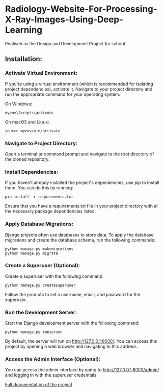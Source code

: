 # Radiology-Website-For-Processing-X-Ray-Images-Using-Deep-Learning  
  
Realised as the Design and Development Project for school
  
## Installation:  
    
### Activate Virtual Environment:  

If you're using a virtual environment (which is recommended for isolating project dependencies), activate it. Navigate to your project directory and run the appropriate command for your operating system.
  
On Windows:  
  
`myenv\Scripts\activate`  
  
On macOS and Linux:  
  
`source myenv/bin/activate`  
  
### Navigate to Project Directory:  

Open a terminal or command prompt and navigate to the root directory of the cloned repository.  
  
### Install Dependencies:  

If you haven't already installed the project's dependencies, use pip to install them. You can do this by running:
  
`pip install -r requirements.txt`  
  
Ensure that you have a requirements.txt file in your project directory with all the necessary package dependencies listed.  
  
### Apply Database Migrations:  
  
Django projects often use databases to store data. To apply the database migrations and create the database schema, run the following commands:  
  
`python manage.py makemigrations`  
`python manage.py migrate`  

  
### Create a Superuser (Optional):  
  
Create a superuser with the following command:
  
`python manage.py createsuperuser`  
  
Follow the prompts to set a username, email, and password for the superuser.  
  
### Run the Development Server:  
  
Start the Django development server with the following command:  
  
`python manage.py runserver`  
  
By default, the server will run on http://127.0.0.1:8000/. You can access this project by opening a web browser and navigating to this address.  
  
### Access the Admin Interface (Optional):  
  
You can access the admin interface by going to http://127.0.0.1:8000/admin/ and logging in with the superuser credentials.  
  
  
  
[Full documentation of the project](https://docdro.id/e4gmBpy)
      
